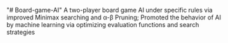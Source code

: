 "# Board-game-AI" 
A two-player board game AI under specific rules via improved Minimax searching and α-β Pruning; 
Promoted the behavior of AI by machine learning via optimizing evaluation functions and search strategies 
